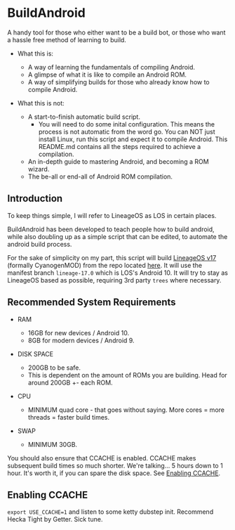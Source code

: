 # BuildAndroid

A handy tool for those who either want to be a build bot, or those who want a hassle free method of learning to build.

* What this is:
  - A way of learning the fundamentals of compiling Android.
  - A glimpse of what it is like to compile an Android ROM.
  - A way of simplifying builds for those who already know how to compile Android.

* What this is not:
  - A start-to-finish automatic build script.
    - You will need to do some inital configuration. This means the process is not automatic from the word go. You can NOT just install Linux, run this script and expect it to compile Android. This README.md contains all the steps required to achieve a compilation.
  - An in-depth guide to mastering Android, and becoming a ROM wizard.
  - The be-all or end-all of Android ROM compilation.
  

## Introduction

To keep things simple, I will refer to LineageOS as LOS in certain places.

BuildAndroid has been developed to teach people how to build android, while also doubling up as a simple script that can be edited, to automate the android build process.

For the sake of simplicity on my part, this script will build [LineageOS v17](https://lineageos.org/) (formally CyanogenMOD) from the repo located [here](https://github.com/lineageos). It will use the manifest branch `lineage-17.0` which is LOS's Android 10. It will try to stay as LineageOS based as possible, requiring 3rd party `trees` where necessary. 

## Recommended System Requirements

* RAM
  - 16GB for new devices / Android 10.
  - 8GB for modern devices / Android 9.
  
* DISK SPACE
  - 200GB to be safe.
  - This is dependent on the amount of ROMs you are building. Head for around 200GB +- each ROM.
  
* CPU
  - MINIMUM quad core - that goes without saying. More cores = more threads = faster build times.
  
* SWAP
  - MINIMUM 30GB.
  
You should also ensure that CCACHE is enabled. CCACHE makes subsequent build times so much shorter. We're talking... 5 hours down to 1 hour. It's worth it, if you can spare the disk space. See [Enabling CCACHE](#EnableCCACHE).

## Enabling CCACHE <a name="EnableCCACHE"></a>

`export USE_CCACHE=1` and listen to some ketty dubstep init. Recommend Hecka Tight by Getter. Sick tune.

